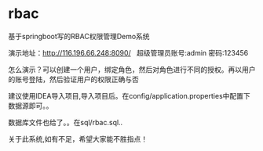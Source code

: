 # rbac
基于springboot写的RBAC权限管理Demo系统

演示地址：http://116.196.66.248:8090/   超级管理员账号:admin 密码:123456  

怎么演示？可以创建一个用户，绑定角色，然后对角色进行不同的授权。再以用户的账号登陆，然后验证用户的权限正确与否

建议使用IDEA导入项目,导入项目后。在config/application.properties中配置下数据源即可。。

数据库文件也给了。。在sql/rbac.sql..

关于此系统,如有不足，希望大家能不胜指点！
